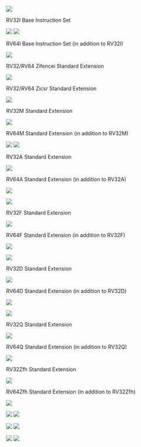 ![](rvAll-fmt.svg)

RV32I Base Instruction Set

![](rv32i.svg)
![](rv32i-fmt.svg)

RV64I Base Instruction Set (in addition to RV32I)

![](rv64i.svg)

RV32/RV64 Zifencei Standard Extension

![](Zifencei.svg)

RV32/RV64 Zicsr Standard Extension

![](Zicsr.svg)

RV32M Standard Extension

![](rv32m.svg)

RV64M Standard Extension (in addition to RV32M)

![](rv64m.svg)
![](rv64m-fmt.svg)

RV32A Standard Extension

![](rv32a.svg)

RV64A Standard Extension (in addition to RV32A)

![](rv64a.svg)

![](rv32f-fmt.svg)

RV32F Standard Extension

![](rv32f.svg)

RV64F Standard Extension (in addition to RV32F)

![](rv64f.svg)

![](rv32d-fmt.svg)

RV32D Standard Extension

![](rv32d.svg)

RV64D Standard Extension (in addition to RV32D)

![](rv64d.svg)

![](rv32q-fmt.svg)

RV32Q Standard Extension

![](rv32q.svg)

RV64Q Standard Extension (in addition to RV32Q)

![](rv64q.svg)

RV32Zfh Standard Extension

![](rv32Zfh.svg)

RV64Zfh Standard Extension (in addition to RV32Zfh)

![](rv64Zfh.svg)



![](rv32c.svg)
![](rv64c.svg)

![](rv32fc.svg)
![](rv64fc.svg)

![](rv32dc.svg)
![](rv64dc.svg)
